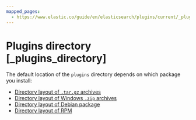 ```yaml
---
mapped_pages:
  - https://www.elastic.co/guide/en/elasticsearch/plugins/current/_plugins_directory.html
---
```


# Plugins directory [_plugins_directory]

The default location of the `plugins` directory depends on which package you install:

* [Directory layout of `.tar.gz` archives](docs-content://deploy-manage/deploy/self-managed/install-elasticsearch-from-archive-on-linux-macos.md#targz-layout)
* [Directory layout of Windows `.zip` archives](docs-content://deploy-manage/deploy/self-managed/install-elasticsearch-with-zip-on-windows.md#windows-layout)
* [Directory layout of Debian package](docs-content://deploy-manage/deploy/self-managed/install-elasticsearch-with-debian-package.md#deb-layout)
* [Directory layout of RPM](docs-content://deploy-manage/deploy/self-managed/install-elasticsearch-with-rpm.md#rpm-layout)

